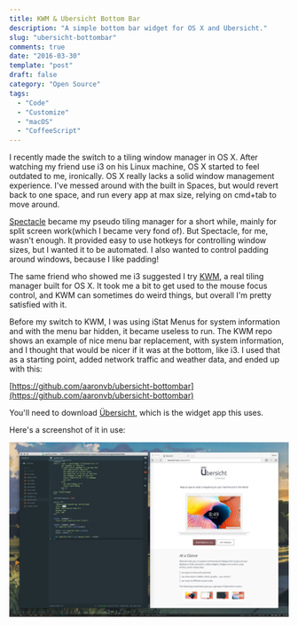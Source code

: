 ```yaml
---
title: KWM & Ubersicht Bottom Bar
description: "A simple bottom bar widget for OS X and Ubersicht."
slug: "ubersicht-bottombar"
comments: true
date: "2016-03-30"
template: "post"
draft: false
category: "Open Source"
tags:
  - "Code"
  - "Customize"
  - "macOS"
  - "CoffeeScript"
---
```


I recently made the switch to a tiling window manager in OS X. After watching my  friend use i3 on his Linux machine, OS X started to feel outdated to me, ironically. OS X really lacks a solid window management experience. I've messed around with the built in Spaces, but would revert back to one space, and run every app at max size, relying on cmd+tab to move around.

[Spectacle](https://github.com/eczarny/spectacle) became my pseudo tiling manager for a short while, mainly for split screen work(which I became very fond of). But Spectacle, for me, wasn't enough. It provided easy to use hotkeys for controlling window sizes, but I wanted it to be automated. I also wanted to control padding around windows, because I like padding!

The same friend who showed me i3 suggested I try [KWM](https://github.com/koekeishiya/kwm), a real tiling manager built for OS X. It took me a bit to get used to the mouse focus control, and KWM can sometimes do weird things, but overall I'm pretty satisfied with it.

Before my switch to KWM, I was using iStat Menus for system information and with the menu bar hidden, it became useless to run. The KWM repo shows an example of  nice menu bar replacement, with system information, and I thought that would be nicer if it was at the bottom, like i3. I used that as a starting point, added network traffic and weather data, and ended up with this:

[https://github.com/aaronvb/ubersicht-bottombar](https://github.com/aaronvb/ubersicht-bottombar)

You'll need to download [Übersicht](http://tracesof.net/uebersicht/), which is the widget app this uses.

Here's a screenshot of it in use:

![ubersicht3.png](../assets/ubersicht3.png)
